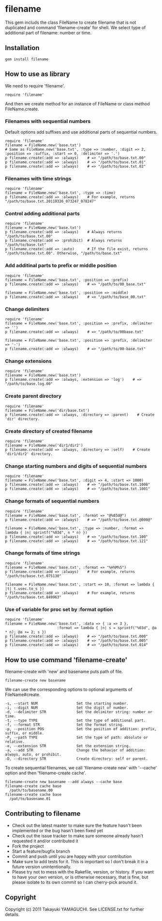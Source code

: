 # filename

This gem includs the class FileName to create filename that is not duplicated
and command 'filename-create' for shell.
We select type of additional part of filename: number or time.

## Installation

    gem install filename

## How to use as library

We need to require 'filename'.

    require 'filename'

And then we create method for an instance of FileName or
class method FileName.create.

### Filenames with sequential numbers

Default options add suffixes and use additional parts of sequential numbers.

    require 'filename'
    filename = FileName.new('base.txt')
    # Same as FileName.new('base.txt', :type => :number, :digit => 2, :position => :suffix, :start => 0, :delimiter => '.')
    p filename.create(:add => :always)    # => "/path/to/base.txt.00"
    p filename.create(:add => :always)    # => "/path/to/base.txt.01"
    p filename.create(:add => :always)    # => "/path/to/base.txt.02"

### Filenames with time strings

    require 'filename'
    filename = FileName.new('base.txt', :type => :time)
    p filename.create(:add => :always)    # For example, returns "/path/to/base.txt.20110326_073247_078247"

### Control adding additional parts

    require 'filename'
    filename = FileName.new('base.txt')
    p filename.create(:add => :always)    # Always returns "/path/to/base.txt.00"
    p filename.create(:add => :prohibit)  # Always returns "/path/to/base.txt"
    p filename.create(:add => :auto)      # If the file exist, returns "/path/to/base.txt.00". Otherwise, "/path/to/base.txt"

### Add additinal parts to prefix or middle position

    require 'filename'
    filename = FileName.new('base.txt', :position => :prefix)
    p filename.create(:add => :always)    # => "/path/to/00_base.txt"
    
    filename = FileName.new('base.txt', :position => :middle)
    p filename.create(:add => :always)    # => "/path/to/base_00.txt"

### Change delimiters

    require 'filename'
    filename = FileName.new('base.txt', :position => :prefix, :delimiter => '')
    p filename.create(:add => :always)    # => "/path/to/00base.txt"
    
    filename = FileName.new('base.txt', :position => :prefix, :delimiter => '-')
    p filename.create(:add => :always)    # => "/path/to/00-base.txt"

### Change extensions

    require 'filename'
    filename = FileName.new('base.txt')
    p filename.create(:add => :always, :extension => 'log')    # => "/path/to/base.log.00"

### Create parent directory

    require 'filename'
    filename = FileName.new('dir/base.txt')
    p filename.create(:add => :always, :directory => :parent)    # Create 'dir' directory.

### Create directory of created filename

    require 'filename'
    filename = FileName.new('dir1/dir2')
    p filename.create(:add => :always, :directory => :self)    # Create 'dir1/dir2' directory.

### Change starting numbers and digits of sequential numbers

    require 'filename'
    filename = FileName.new('base.txt', :digit => 4, :start => 1000)
    p filename.create(:add => :always)    # => "/path/to/base.txt.1000"
    p filename.create(:add => :always)    # => "/path/to/base.txt.1001"

### Change formats of sequential numbers

    require 'filename'
    filename = FileName.new('base.txt', :format => "@%03d@")
    p filename.create(:add => :always)    # => "/path/to/base.txt.@000@"
    
    filename = FileName.new('base.txt', :type => :number, :format => lambda { |n| sprintf("%03d", n * n) })
    p filename.create(:add => :always)    # => "/path/to/base.txt.100"
    p filename.create(:add => :always)    # => "/path/to/base.txt.121"

### Change formats of time strings

    require 'filename'
    filename = FileName.new('base.txt', :format => "%H%M%S")
    p filename.create(:add => :always)    # For example, returns "/path/to/base.txt.075130"
    
    filename = FileName.new('base.txt', :start => 10, :format => lambda { |t| t.usec.to_s })
    p filename.create(:add => :always)    # For example, returns "/path/to/base.txt.849963"

### Use of variable for proc set by :format option

    require 'filename'
    filename = FileName.new('base.txt', :data => { :a => 3 },
                            :format => lambda { |n| s = sprintf("%03d", @a * n); @a += 2; s })
    p filename.create(:add => :always)    # => "/path/to/base.txt.000"
    p filename.create(:add => :always)    # => "/path/to/base.txt.005"
    p filename.create(:add => :always)    # => "/path/to/base.txt.014"

## How to use command 'filename-create'

filename-create with 'new' and basename puts path of file.

    filename-create new basename

We can use the corresponding options to optional arguments of
FileName#create.

    -s, --start NUM                  Set the starting number.
    -i, --digit NUM                  Set the digit of number.
    -d, --delimiter STR              Set the delimiter string: number or time.
    -t, --type TYPE                  Set the type of additional part.
    -f, --format STR                 Set the format string.
    -p, --position POS               Set the position of addition: prefix, suffix, or middle.
    -P, --path TYPE                  Set the type of path: absolute or relative.
    -e, --extension STR              Set the extension string.
    -a, --add STR                    Change the behavior of addition: always, auto, or prohibit.
    -D, --directory STR              Create directory: self or parent.

To create sequential filenames, we call 'filename-create new' with '--cache' option
and then 'filename-create cache'.

    filename-create new basename --add always --cache base
    filename-create cache base
      /path/to/basename.00
    filename-create cache base
      /pat/to/basename.01

## Contributing to filename
 
* Check out the latest master to make sure the feature hasn't been implemented or the bug hasn't been fixed yet
* Check out the issue tracker to make sure someone already hasn't requested it and/or contributed it
* Fork the project
* Start a feature/bugfix branch
* Commit and push until you are happy with your contribution
* Make sure to add tests for it. This is important so I don't break it in a future version unintentionally.
* Please try not to mess with the Rakefile, version, or history. If you want to have your own version, or is otherwise necessary, that is fine, but please isolate to its own commit so I can cherry-pick around it.

## Copyright

Copyright (c) 2011 Takayuki YAMAGUCHI. See LICENSE.txt for
further details.
